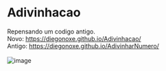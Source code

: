 # Adivinhacao

 Repensando um codigo antigo.<br>
 Novo: https://diegonoxe.github.io/Adivinhacao/<br>
 Antigo: https://diegonoxe.github.io/AdivinharNumero/<br>
 <br>
 ![image](https://github.com/user-attachments/assets/f6e346e6-883a-4a9b-9cb6-8b1c2fe64377)
